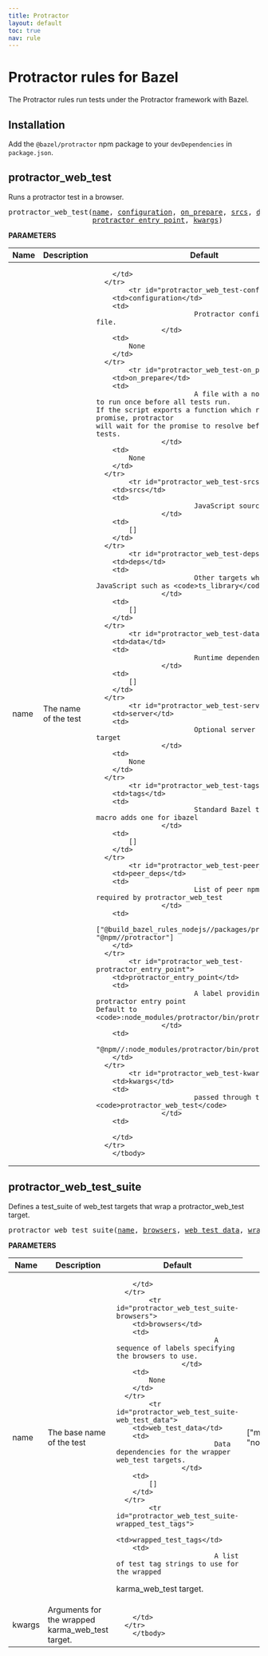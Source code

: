 ```yaml
---
title: Protractor
layout: default
toc: true
nav: rule
---
```

<!-- *********************
  DO NOT EDIT THIS FILE
  It is a generated build output from Stardoc.
  Instead you must edit the .bzl file where the rules are declared,
  or possibly a markdown file next to the .bzl file
 ********************* -->
# Protractor rules for Bazel

The Protractor rules run tests under the Protractor framework with Bazel.


## Installation

Add the <code>@bazel/protractor</code> npm package to your <code>devDependencies</code> in <code>package.json</code>.



## protractor_web_test

Runs a protractor test in a browser.

<pre>
protractor_web_test(<a href="#protractor_web_test-name">name</a>, <a href="#protractor_web_test-configuration">configuration</a>, <a href="#protractor_web_test-on_prepare">on_prepare</a>, <a href="#protractor_web_test-srcs">srcs</a>, <a href="#protractor_web_test-deps">deps</a>, <a href="#protractor_web_test-data">data</a>, <a href="#protractor_web_test-server">server</a>, <a href="#protractor_web_test-tags">tags</a>, <a href="#protractor_web_test-peer_deps">peer_deps</a>,
                    <a href="#protractor_web_test-protractor_entry_point">protractor_entry_point</a>, <a href="#protractor_web_test-kwargs">kwargs</a>)
</pre>

**PARAMETERS**

<table class="table table-params">
  <thead>
  <tr>
    <th>Name</th>
    <th>Description</th>
    <th>Default</th>
  </tr>
  </thead>
  <tbody>
            <tr id="protractor_web_test-name">
        <td>name</td>
        <td>
                            The name of the test
                    </td>
        <td>
            
        </td>
      </tr>
            <tr id="protractor_web_test-configuration">
        <td>configuration</td>
        <td>
                            Protractor configuration file.
                    </td>
        <td>
            None
        </td>
      </tr>
            <tr id="protractor_web_test-on_prepare">
        <td>on_prepare</td>
        <td>
                            A file with a node.js script to run once before all tests run.
    If the script exports a function which returns a promise, protractor
    will wait for the promise to resolve before beginning tests.
                    </td>
        <td>
            None
        </td>
      </tr>
            <tr id="protractor_web_test-srcs">
        <td>srcs</td>
        <td>
                            JavaScript source files
                    </td>
        <td>
            []
        </td>
      </tr>
            <tr id="protractor_web_test-deps">
        <td>deps</td>
        <td>
                            Other targets which produce JavaScript such as <code>ts_library</code>
                    </td>
        <td>
            []
        </td>
      </tr>
            <tr id="protractor_web_test-data">
        <td>data</td>
        <td>
                            Runtime dependencies
                    </td>
        <td>
            []
        </td>
      </tr>
            <tr id="protractor_web_test-server">
        <td>server</td>
        <td>
                            Optional server executable target
                    </td>
        <td>
            None
        </td>
      </tr>
            <tr id="protractor_web_test-tags">
        <td>tags</td>
        <td>
                            Standard Bazel tags, this macro adds one for ibazel
                    </td>
        <td>
            []
        </td>
      </tr>
            <tr id="protractor_web_test-peer_deps">
        <td>peer_deps</td>
        <td>
                            List of peer npm deps required by protractor_web_test
                    </td>
        <td>
            ["@build_bazel_rules_nodejs//packages/protractor", "@npm//protractor"]
        </td>
      </tr>
            <tr id="protractor_web_test-protractor_entry_point">
        <td>protractor_entry_point</td>
        <td>
                            A label providing the protractor entry point
    Default to <code>:node_modules/protractor/bin/protractor</code>.
                    </td>
        <td>
            "@npm//:node_modules/protractor/bin/protractor"
        </td>
      </tr>
            <tr id="protractor_web_test-kwargs">
        <td>kwargs</td>
        <td>
                            passed through to <code>protractor_web_test</code>
                    </td>
        <td>
            
        </td>
      </tr>
        </tbody>
</table>



## protractor_web_test_suite

Defines a test_suite of web_test targets that wrap a protractor_web_test target.

<pre>
protractor_web_test_suite(<a href="#protractor_web_test_suite-name">name</a>, <a href="#protractor_web_test_suite-browsers">browsers</a>, <a href="#protractor_web_test_suite-web_test_data">web_test_data</a>, <a href="#protractor_web_test_suite-wrapped_test_tags">wrapped_test_tags</a>, <a href="#protractor_web_test_suite-kwargs">kwargs</a>)
</pre>

**PARAMETERS**

<table class="table table-params">
  <thead>
  <tr>
    <th>Name</th>
    <th>Description</th>
    <th>Default</th>
  </tr>
  </thead>
  <tbody>
            <tr id="protractor_web_test_suite-name">
        <td>name</td>
        <td>
                            The base name of the test
                    </td>
        <td>
            
        </td>
      </tr>
            <tr id="protractor_web_test_suite-browsers">
        <td>browsers</td>
        <td>
                            A sequence of labels specifying the browsers to use.
                    </td>
        <td>
            None
        </td>
      </tr>
            <tr id="protractor_web_test_suite-web_test_data">
        <td>web_test_data</td>
        <td>
                            Data dependencies for the wrapper web_test targets.
                    </td>
        <td>
            []
        </td>
      </tr>
            <tr id="protractor_web_test_suite-wrapped_test_tags">
        <td>wrapped_test_tags</td>
        <td>
                            A list of test tag strings to use for the wrapped
  karma_web_test target.
                    </td>
        <td>
            ["manual", "noci"]
        </td>
      </tr>
            <tr id="protractor_web_test_suite-kwargs">
        <td>kwargs</td>
        <td>
                            Arguments for the wrapped karma_web_test target.
                    </td>
        <td>
            
        </td>
      </tr>
        </tbody>
</table>


